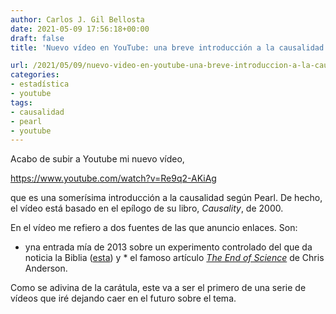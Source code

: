 ```yaml
---
author: Carlos J. Gil Bellosta
date: 2021-05-09 17:56:18+00:00
draft: false
title: 'Nuevo vídeo en YouTube: una breve introducción a la causalidad "a la Pearl"'

url: /2021/05/09/nuevo-video-en-youtube-una-breve-introduccion-a-la-causalidad-a-la-pearl/
categories:
- estadística
- youtube
tags:
- causalidad
- pearl
- youtube
---
```





Acabo de subir a Youtube mi nuevo vídeo,








https://www.youtube.com/watch?v=Re9q2-AKiAg








que es una somerísima introducción a la causalidad según Pearl. De hecho, el vídeo está basado en el epílogo de su libro, _Causality_, de 2000.







En el vídeo me refiero a dos fuentes de las que anuncio enlaces. Son:





  * yna entrada mía de 2013 sobre un experimento controlado del que da noticia la Biblia ([esta](https://www.datanalytics.com/2013/01/21/el-primer-analisis-clinico-en-la-biblia/)) y  * el famoso artículo _[The End of Science](https://www.wired.com/2008/06/pb-theory)_ de Chris Anderson.





Como se adivina de la carátula, este va a ser el primero de una serie de vídeos que iré dejando caer en el futuro sobre el tema.



